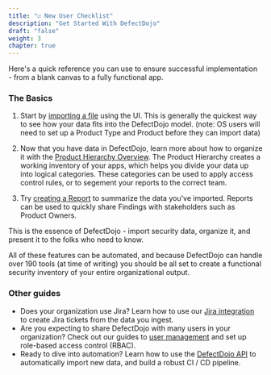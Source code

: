 ```yaml
---
title: "☑️ New User Checklist"
description: "Get Started With DefectDojo"
draft: "false"
weight: 3
chapter: true
---
```


Here's a quick reference you can use to ensure successful implementation - from a blank canvas to a fully functional app.

### The Basics

1. Start by [importing a file](/en/connecting_your_tools/import_scan_files/import_scan_ui) using the UI.  This is generally the quickest way to see how your data fits into the DefectDojo model. (note: OS users will need to set up a Product Type and Product before they can import data)

2. Now that you have data in DefectDojo, learn more about how to organize it with the [Product Hierarchy Overview](/en/working_with_findings/organizing_engagements_tests/product_hierarchy). The Product Hierarchy creates a working inventory of your apps, which helps you divide your data up into logical categories. These categories can be used to apply access control rules, or to segement your reports to the correct team.

3. Try [creating a Report](/en/share_your_findings/pro_reports/using_the_report_builder/) to summarize the data you've imported.  Reports can be used to quickly share Findings with stakeholders such as Product Owners.

This is the essence of DefectDojo - import security data, organize it, and present it to the folks who need to know. 

All of these features can be automated, and because DefectDojo can handle over 190 tools (at time of writing) you should be all set to create a functional security inventory of your entire organizational output.

### Other guides

- Does your organization use Jira? Learn how to use our [Jira integration](/en/share_your_findings/jira_guide/) to create Jira tickets from the data you ingest.
- Are you expecting to share DefectDojo with many users in your organization? Check out our guides to [user management](/en/customize_dojo/user_management/about_perms_and_roles/) and set up role-based access control (RBAC).
- Ready to dive into automation? Learn how to use the [DefectDojo API](/en/connecting_your_tools/import_scan_files/api_pipeline_modelling) to automatically import new data, and build a robust CI / CD pipeline.